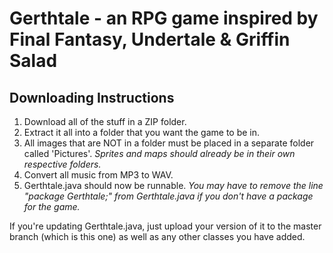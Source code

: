 # Gerthtale - an RPG game inspired by Final Fantasy, Undertale & Griffin Salad

Downloading Instructions
-------------
1. Download all of the stuff in a ZIP folder.
2. Extract it all into a folder that you want the game to be in.
3. All images that are NOT in a folder must be placed in a separate folder called 'Pictures'.
*Sprites and maps should already be in their own respective folders.*
4. Convert all music from MP3 to WAV.
5. Gerthtale.java should now be runnable.
*You may have to remove the line "package Gerthtale;" from Gerthtale.java if you don't
have a package for the game.*
       
If you're updating Gerthtale.java, just upload your version of it to the master branch (which is this one) 
as well as any other classes you have added.
